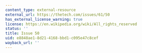 ```yaml
---
content_type: external-resource
external_url: https://thetech.com/issues/61/50
has_external_license_warning: true
license: https://en.wikipedia.org/wiki/All_rights_reserved
status: ''
title: Issue 50
uid: e8848ae1-8d21-4168-bbd1-c095e47c8cef
wayback_url: ''
---
```

